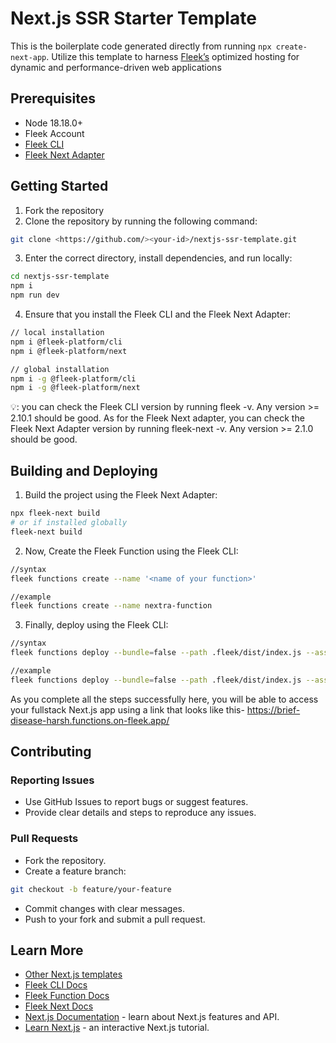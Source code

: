 # Next.js SSR Starter Template

This is the boilerplate code generated directly from running `npx create-next-app`. Utilize this template to harness [Fleek’s](https://fleek.xyz/) optimized hosting for dynamic and performance-driven web applications

## Prerequisites

- Node 18.18.0+
- Fleek Account
- [Fleek CLI](https://fleek.xyz/docs/cli/)
- [Fleek Next Adapter](https://www.npmjs.com/package/@fleek-platform/next)

## Getting Started

1. Fork the repository
2. Clone the repository by running the following command:

```bash
git clone <https://github.com/><your-id>/nextjs-ssr-template.git
```

3. Enter the correct directory, install dependencies, and run locally:

```bash
cd nextjs-ssr-template
npm i
npm run dev
```

4. Ensure that you install the Fleek CLI and the Fleek Next Adapter:

```bash
// local installation
npm i @fleek-platform/cli
npm i @fleek-platform/next

// global installation
npm i -g @fleek-platform/cli
npm i -g @fleek-platform/next

```

💡: you can check the Fleek CLI version by running fleek -v. Any version >= 2.10.1 should be good. As for the Fleek Next adapter, you can check the Fleek Next Adapter version by running fleek-next -v. Any version >= 2.1.0 should be good.

## Building and Deploying

1. Build the project using the Fleek Next Adapter:

```bash
npx fleek-next build
# or if installed globally
fleek-next build
```

2. Now, Create the Fleek Function using the Fleek CLI:

```bash
//syntax
fleek functions create --name '<name of your function>'

//example
fleek functions create --name nextra-function

```

3. Finally, deploy using the Fleek CLI:

```bash
//syntax
fleek functions deploy --bundle=false --path .fleek/dist/index.js --assets .fleek/static --name '<name of your function>'

//example
fleek functions deploy --bundle=false --path .fleek/dist/index.js --assets .fleek/static --name nextra-function
```

As you complete all the steps successfully here, you will be able to access your fullstack Next.js app using a link that looks like this- https://brief-disease-harsh.functions.on-fleek.app/

## Contributing

### Reporting Issues

- Use GitHub Issues to report bugs or suggest features.
- Provide clear details and steps to reproduce any issues.

### Pull Requests

- Fork the repository.
- Create a feature branch:

```bash
git checkout -b feature/your-feature
```

- Commit changes with clear messages.
- Push to your fork and submit a pull request.

## Learn More

- [Other Next.js templates](https://app.fleek.xyz/templates/)
- [Fleek CLI Docs](https://fleek.xyz/docs/cli/)
- [Fleek Function Docs](https://fleek.xyz/docs/cli/functions/)
- [Fleek Next Docs](https://fleek.xyz/docs/cli/fleek-next-adapter/)
- [Next.js Documentation](https://nextjs.org/docs) - learn about Next.js features and API.
- [Learn Next.js](https://nextjs.org/learn) - an interactive Next.js tutorial.

